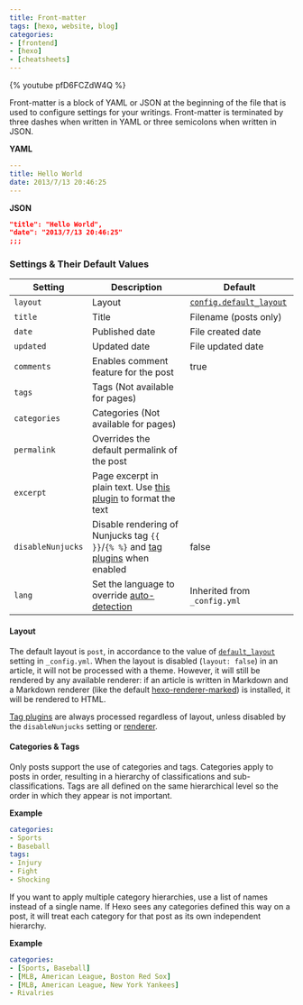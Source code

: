 ```yaml
---
title: Front-matter
tags: [hexo, website, blog]
categories: 
- [frontend]
- [hexo]
- [cheatsheets]
---
```


{% youtube pfD6FCZdW4Q %}

Front-matter is a block of YAML or JSON at the beginning of the file that is used to configure settings for your writings. Front-matter is terminated by three dashes when written in YAML or three semicolons when written in JSON.

**YAML**

``` yaml
---
title: Hello World
date: 2013/7/13 20:46:25
---
```

**JSON**

``` json
"title": "Hello World",
"date": "2013/7/13 20:46:25"
;;;
```

### Settings & Their Default Values

Setting | Description | Default
--- | --- | ---
`layout` | Layout | [`config.default_layout`](/docs/configuration#Writing)
`title` | Title | Filename (posts only)
`date` | Published date | File created date
`updated` | Updated date | File updated date
`comments` | Enables comment feature for the post | true
`tags` | Tags (Not available for pages) |
`categories` | Categories (Not available for pages) |
`permalink` | Overrides the default permalink of the post |
`excerpt` | Page excerpt in plain text. Use [this plugin](/docs/tag-plugins#Post-Excerpt) to format the text |
`disableNunjucks` | Disable rendering of Nunjucks tag `{{ }}`/`{% %}` and [tag plugins](/docs/tag-plugins) when enabled | false
`lang` | Set the language to override [auto-detection](/docs/internationalization#Path) | Inherited from `_config.yml`

#### Layout

The default layout is `post`, in accordance to the value of [`default_layout`](/docs/configuration#Writing) setting in `_config.yml`. When the layout is disabled (`layout: false`) in an article, it will not be processed with a theme. However, it will still be rendered by any available renderer: if an article is written in Markdown and a Markdown renderer (like the default [hexo-renderer-marked](https://github.com/hexojs/hexo-renderer-marked)) is installed, it will be rendered to HTML.

[Tag plugins](/docs/tag-plugins) are always processed regardless of layout, unless disabled by the `disableNunjucks` setting or [renderer](/api/renderer#Disable-Nunjucks-tags).

#### Categories & Tags

Only posts support the use of categories and tags. Categories apply to posts in order, resulting in a hierarchy of classifications and sub-classifications. Tags are all defined on the same hierarchical level so the order in which they appear is not important.

**Example**

``` yaml
categories:
- Sports
- Baseball
tags:
- Injury
- Fight
- Shocking
```

If you want to apply multiple category hierarchies, use a list of names instead of a single name. If Hexo sees any categories defined this way on a post, it will treat each category for that post as its own independent hierarchy.

**Example**

``` yaml
categories:
- [Sports, Baseball]
- [MLB, American League, Boston Red Sox]
- [MLB, American League, New York Yankees]
- Rivalries
```
